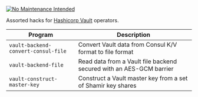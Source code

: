[![No Maintenance Intended](http://unmaintained.tech/badge.svg)](http://unmaintained.tech/)

Assorted hacks for [Hashicorp Vault][vault-github] operators.

| Program | Description |
|---------|-------------|
| `vault-backend-convert-consul-file` | Convert Vault data from Consul K/V format to file format |
| `vault-backend-file` | Read data from a Vault file backend secured with an AES-GCM barrier |
| `vault-construct-master-key` | Construct a Vault master key from a set of Shamir key shares |

[vault-github]: https://github.com/hashicorp/vault

